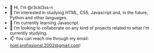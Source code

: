 - 👋 Hi, I’m @r3ckl3ss-n
- 👀 I’m interested in studying HTML, CSS, Javascript and, in the future, Python and other languages.
- 🌱 I’m currently learning Javascript.
- 💞️ I’m looking to collaborate on any kind of projects related to what i'm currently studying.
- 📫 You can reach me through my email: noel.profissional.2002@gmail.com!

<!---
r3ckl3ss-n/r3ckl3ss-n is a ✨ special ✨ repository because its `README.md` (this file) appears on your GitHub profile.
You can click the Preview link to take a look at your changes.
--->
